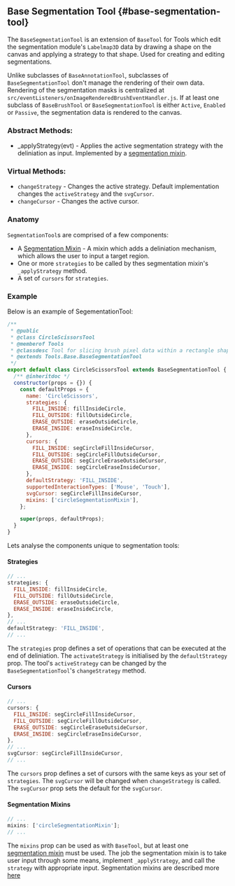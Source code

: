 ## Base Segmentation Tool {#base-segmentation-tool}

The `BaseSegmentationTool` is an extension of `BaseTool` for Tools which edit the segmentation module's `Labelmap3D` data by drawing a shape on the canvas and applying a strategy to that shape. Used for creating and editing segmentations.

Unlike subclasses of `BaseAnnotationTool`, subclasses of `BaseSegmentationTool` don't manage the rendering of their own data.
Rendering of the segmentation masks is centralized at `src/eventListeners/onImageRenderedBrushEventHandler.js`.
If at least one subclass of `BaseBrushTool` or `BaseSegmentationTool` is either `Active`, `Enabled` or `Passive`, the segmentation data is rendered to the canvas.

### Abstract Methods:

- \_applyStrategy(evt) - Applies the active segmentation strategy with the deliniation as input. Implemented by a [segmentation mixin](../tool-mixins/index.md#segmentation-mixins).

### Virtual Methods:

- `changeStrategy` - Changes the active strategy. Default implementation changes the `activeStrategy` and the `svgCursor`.
- `changeCursor` - Changes the active cursor.

### Anatomy

`SegmentationTool`s are comprised of a few components:

- A [Segmentation Mixin](../tool-mixins/index.md#segmentation-mixins) - A mixin which adds a deliniation mechanism, which allows the user to input a target region.
- One or more `strategies` to be called by thes segmentation mixin's `_applyStrategy` method.
- A set of `cursors` for `strategies`.

### Example

Below is an example of SegementationTool:

```js
/**
 * @public
 * @class CircleScissorsTool
 * @memberof Tools
 * @classdesc Tool for slicing brush pixel data within a rectangle shape
 * @extends Tools.Base.BaseSegmentationTool
 */
export default class CircleScissorsTool extends BaseSegmentationTool {
  /** @inheritdoc */
  constructor(props = {}) {
    const defaultProps = {
      name: 'CircleScissors',
      strategies: {
        FILL_INSIDE: fillInsideCircle,
        FILL_OUTSIDE: fillOutsideCircle,
        ERASE_OUTSIDE: eraseOutsideCircle,
        ERASE_INSIDE: eraseInsideCircle,
      },
      cursors: {
        FILL_INSIDE: segCircleFillInsideCursor,
        FILL_OUTSIDE: segCircleFillOutsideCursor,
        ERASE_OUTSIDE: segCircleEraseOutsideCursor,
        ERASE_INSIDE: segCircleEraseInsideCursor,
      },
      defaultStrategy: 'FILL_INSIDE',
      supportedInteractionTypes: ['Mouse', 'Touch'],
      svgCursor: segCircleFillInsideCursor,
      mixins: ['circleSegmentationMixin'],
    };

    super(props, defaultProps);
  }
}
```

Lets analyse the components unique to segmentation tools:

#### Strategies

```js
// ...
strategies: {
  FILL_INSIDE: fillInsideCircle,
  FILL_OUTSIDE: fillOutsideCircle,
  ERASE_OUTSIDE: eraseOutsideCircle,
  ERASE_INSIDE: eraseInsideCircle,
},
// ...
defaultStrategy: 'FILL_INSIDE',
// ...
```

The `strategies` prop defines a set of operations that can be executed at the end of deliniation. The `activateStrategy` is initialised by the `defaultStrategy` prop. The tool's `activeStrategy` can be changed by the `BaseSegmentationTool`'s `changeStrategy` method.

#### Cursors

```js
// ...
cursors: {
  FILL_INSIDE: segCircleFillInsideCursor,
  FILL_OUTSIDE: segCircleFillOutsideCursor,
  ERASE_OUTSIDE: segCircleEraseOutsideCursor,
  ERASE_INSIDE: segCircleEraseInsideCursor,
},
// ...
svgCursor: segCircleFillInsideCursor,
// ...
```

The `cursors` prop defines a set of cursors with the same keys as your set of `strategies`. The `svgCursor` will be changed when `changeStrategy` is called. The `svgCursor` prop sets the default for the `svgCursor`.

#### Segmentation Mixins

```js
// ...
mixins: ['circleSegmentationMixin'];
// ...
```

The `mixins` prop can be used as with `BaseTool`, but at least one [segmentation mixin](../tool-mixins/index.md#segmentation-mixins) must be used. The job the segmentation mixin is to take user input through some means, implement `_applyStrategy`, and call the `strategy` with appropriate input. Segmentation mixins are described more [here](../tool-mixins/index.md#segmentation-mixins)
